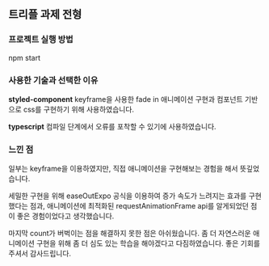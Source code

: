 ## 트리플 과제 전형

### 프로젝트 실행 방법
npm start


### 사용한 기술과 선택한 이유
**styled-component**
keyframe을 사용한 fade in 애니메이션 구현과 컴포넌트 기반으로 css를 구현하기 위해 사용하였습니다.

**typescript**
컴파일 단계에서 오류를 포착할 수 있기에 사용하였습니다.

### 느낀 점
일부는 keyframe을 이용하였지만, 직접 애니메이션을 구현해보는 경험을 해서 뜻깊었습니다. 

세밀한 구현을 위해 easeOutExpo 공식을 이용하여 증가 속도가 느려지는 효과를 구현했다는 점과, 애니메이션에 최적화된 requestAnimationFrame api를 알게되었던 점이 좋은 경험이었다고 생각했습니다.

마지막 count가 버벅이는 점을 해결하지 못한 점은 아쉬웠습니다.
좀 더 자연스러운 애니메이션 구현을 위해 좀 더 심도 있는 학습을 해야겠다고 다짐하였습니다. 좋은 기회를 주셔서 감사드립니다.